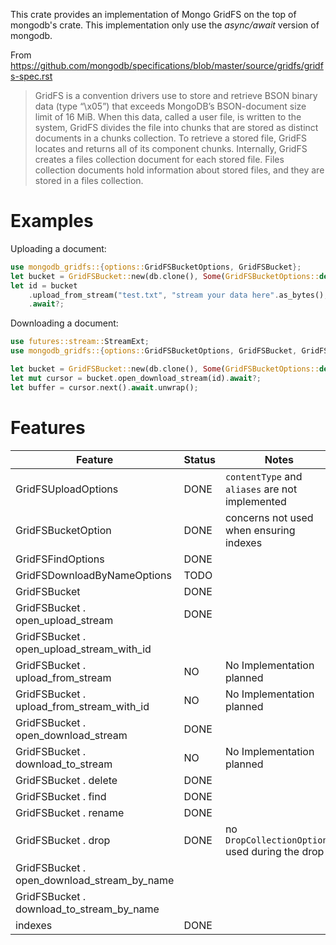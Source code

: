 This crate provides an implementation of Mongo GridFS on the top of mongodb's crate.
This implementation only use the _async/await_ version of mongodb. 

From https://github.com/mongodb/specifications/blob/master/source/gridfs/gridfs-spec.rst
> GridFS is a convention drivers use to store and retrieve BSON binary data (type “\x05”) that exceeds MongoDB’s BSON-document size limit of 16 MiB. When this data, called a user file, is written to the system, GridFS divides the file into chunks that are stored as distinct documents in a chunks collection. To retrieve a stored file, GridFS locates and returns all of its component chunks. Internally, GridFS creates a files collection document for each stored file. Files collection documents hold information about stored files, and they are stored in a files collection.
# Examples
Uploading a document:
 ```rust
 use mongodb_gridfs::{options::GridFSBucketOptions, GridFSBucket};
 let bucket = GridFSBucket::new(db.clone(), Some(GridFSBucketOptions::default()));
 let id = bucket
     .upload_from_stream("test.txt", "stream your data here".as_bytes(), None)
     .await?;
 ```
 Downloading a document:
 ```rust
use futures::stream::StreamExt;
use mongodb_gridfs::{options::GridFSBucketOptions, GridFSBucket, GridFSError};

let bucket = GridFSBucket::new(db.clone(), Some(GridFSBucketOptions::default()));
let mut cursor = bucket.open_download_stream(id).await?;
let buffer = cursor.next().await.unwrap();
 ```

# Features
| Feature                                     | Status | Notes                                           |
| ------------------------------------------- | ------ | ----------------------------------------------- |
| GridFSUploadOptions                         | DONE   | `contentType` and `aliases` are not implemented |
| GridFSBucketOption                          | DONE   | concerns not used when ensuring indexes         |
| GridFSFindOptions                           | DONE   |                                                 |
| GridFSDownloadByNameOptions                 | TODO   |                                                 |
| GridFSBucket                                | DONE   |                                                 |
| GridFSBucket . open_upload_stream           | DONE   |                                                 |
| GridFSBucket . open_upload_stream_with_id   |        |                                                 |
| GridFSBucket . upload_from_stream           | NO     | No Implementation planned                       |
| GridFSBucket . upload_from_stream_with_id   | NO     | No Implementation planned                       |
| GridFSBucket . open_download_stream         | DONE   |                                                 |
| GridFSBucket . download_to_stream           | NO     | No Implementation planned                       |
| GridFSBucket . delete                       | DONE   |                                                 |
| GridFSBucket . find                         | DONE   |                                                 |
| GridFSBucket . rename                       | DONE   |                                                 |
| GridFSBucket . drop                         | DONE   | no `DropCollectionOptions` used during the drop |
| GridFSBucket . open_download_stream_by_name |        |                                                 |
| GridFSBucket . download_to_stream_by_name   |        |                                                 |
| indexes                                     | DONE   |                                                 |


